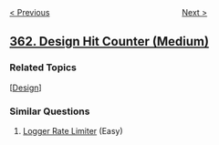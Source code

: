 <!--|This file generated by command(leetcode description); DO NOT EDIT.    |-->
<!--+----------------------------------------------------------------------+-->
<!--|@author    openset <openset.wang@gmail.com>                           |-->
<!--|@link      https://github.com/openset                                 |-->
<!--|@home      https://github.com/tonymontaro/leetcode-hints                        |-->
<!--+----------------------------------------------------------------------+-->

[< Previous](https://github.com/tonymontaro/leetcode-hints/tree/master/problems/bomb-enemy "Bomb Enemy")
　　　　　　　　　　　　　　　　
[Next >](https://github.com/tonymontaro/leetcode-hints/tree/master/problems/max-sum-of-rectangle-no-larger-than-k "Max Sum of Rectangle No Larger Than K")

## [362. Design Hit Counter (Medium)](https://leetcode.com/problems/design-hit-counter "敲击计数器")



### Related Topics
  [[Design](https://github.com/tonymontaro/leetcode-hints/tree/master/tag/design/README.md)]

### Similar Questions
  1. [Logger Rate Limiter](https://github.com/tonymontaro/leetcode-hints/tree/master/problems/logger-rate-limiter) (Easy)
